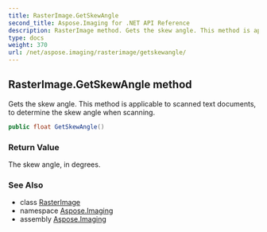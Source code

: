 ```yaml
---
title: RasterImage.GetSkewAngle
second_title: Aspose.Imaging for .NET API Reference
description: RasterImage method. Gets the skew angle. This method is applicable to scanned text documents to determine the skew angle when scanning
type: docs
weight: 370
url: /net/aspose.imaging/rasterimage/getskewangle/
---
```

## RasterImage.GetSkewAngle method

Gets the skew angle. This method is applicable to scanned text documents, to determine the skew angle when scanning.

```csharp
public float GetSkewAngle()
```

### Return Value

The skew angle, in degrees.

### See Also

* class [RasterImage](../)
* namespace [Aspose.Imaging](../../rasterimage/)
* assembly [Aspose.Imaging](../../../)


